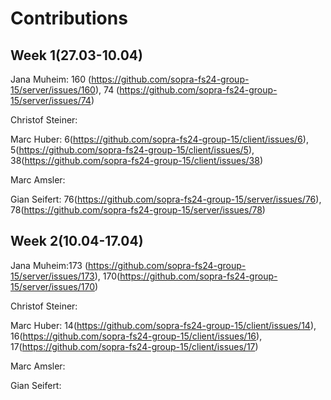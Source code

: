 # Contributions
## Week 1(27.03-10.04)
Jana Muheim: 160 (https://github.com/sopra-fs24-group-15/server/issues/160), 74 (https://github.com/sopra-fs24-group-15/server/issues/74)

Christof Steiner:

Marc Huber: 6(https://github.com/sopra-fs24-group-15/client/issues/6), 5(https://github.com/sopra-fs24-group-15/client/issues/5), 38(https://github.com/sopra-fs24-group-15/client/issues/38)

Marc Amsler:

Gian Seifert: 76(https://github.com/sopra-fs24-group-15/server/issues/76), 78(https://github.com/sopra-fs24-group-15/server/issues/78)

## Week 2(10.04-17.04)
Jana Muheim:173 (https://github.com/sopra-fs24-group-15/server/issues/173), 170(https://github.com/sopra-fs24-group-15/server/issues/170)

Christof Steiner:

Marc Huber: 14(https://github.com/sopra-fs24-group-15/client/issues/14), 16(https://github.com/sopra-fs24-group-15/client/issues/16), 17(https://github.com/sopra-fs24-group-15/client/issues/17)

Marc Amsler:

Gian Seifert: 

